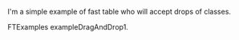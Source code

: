 I'm a simple example of fast table who will accept drops of classes.FTExamples exampleDragAndDrop1.